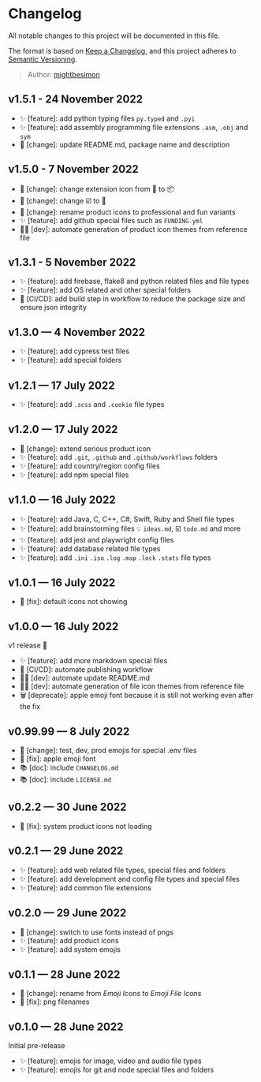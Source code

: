 # Changelog

All notable changes to this project will be documented in this file.

The format is based on [Keep a Changelog](https://keepachangelog.com/en/1.0.0/),
and this project adheres to [Semantic Versioning](https://semver.org/spec/v2.0.0.html).

> Author: [mightbesimon](https://github.com/mightbesimon)

## v1.5.1 - 24 November 2022

- ✨ [feature]: add python typing files `py.typed` and `.pyi`
- ✨ [feature]: add assembly programming file extensions `.asm`, `.obj` and `sym`
- 🔀 [change]: update README.md, package name and description

## v1.5.0 - 7 November 2022

- 🔀 [change]: change extension icon from 📂 to 📦
- 🔀 [change]: change ☑️ to 🔘
- 🔀 [change]: rename product icons to professional and fun variants
- ✨ [feature]: add github special files such as `FUNDING.yml`
- 🧑‍💻 [dev]: automate generation of product icon themes from reference file

## v1.3.1 - 5 November 2022

- ✨ [feature]: add firebase, flake8 and python related files and file types
- ✨ [feature]: add OS related and other special folders
- 🚀 [CI/CD]: add build step in workflow to reduce the package size and ensure json integrity

## v1.3.0 — 4 November 2022

- ✨ [feature]: add cypress test files
- ✨ [feature]: add special folders

## v1.2.1 — 17 July 2022

- ✨ [feature]: add `.scss` and `.cookie` file types

## v1.2.0 — 17 July 2022

- 🔀 [change]: extend serious product icon
- ✨ [feature]: add `.git`, `.github` and `.github/workflows` folders
- ✨ [feature]: add country/region config files
- ✨ [feature]: add npm special files

## v1.1.0 — 16 July 2022

- ✨ [feature]: add Java, C, C++, C#, Swift, Ruby and Shell file types
- ✨ [feature]: add brainstorming files 💡 `ideas.md`, ☑️ `todo.md` and more
- ✨ [feature]: add jest and playwright config files
- ✨ [feature]: add database related file types
- ✨ [feature]: add `.ini` `.iso` `.log` `.map` `.lock` `.stats` file types

## v1.0.1 — 16 July 2022

- 🔧 [fix]: default icons not showing

## v1.0.0 — 16 July 2022

v1 release 🥳

- ✨ [feature]: add more markdown special files
- 🚀 [CI/CD]: automate publishing workflow
- 🧑‍💻 [dev]: automate update README.md
- 🧑‍💻 [dev]: automate generation of file icon themes from reference file
- 🗑 [deprecate]: apple emoji font because it is still not working even after the fix

## v0.99.99 — 8 July 2022

- 🔀 [change]: test, dev, prod emojis for special .env files
- 🔧 [fix]: apple emoji font
- 📚 [doc]: include `CHANGELOG.md`
- 📚 [doc]: include `LICENSE.md`

## v0.2.2 — 30 June 2022

- 🔧 [fix]: system product icons not loading

## v0.2.1 — 29 June 2022

- ✨ [feature]: add web related file types, special files and folders
- ✨ [feature]: add development and config file types and special files
- ✨ [feature]: add common file extensions

## v0.2.0 — 29 June 2022

- 🔀 [change]: switch to use fonts instead of pngs
- ✨ [feature]: add product icons
- ✨ [feature]: add system emojis

## v0.1.1 — 28 June 2022

- 🔀 [change]: rename from *Emoji Icons* to *Emoji File Icons*
- 🔧 [fix]: png filenames

## v0.1.0 — 28 June 2022

Initial pre-release

- ✨ [feature]: emojis for image, video and audio file types
- ✨ [feature]: emojis for git and node special files and folders
